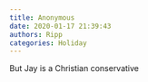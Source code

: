 ```yaml
---
title: Anonymous
date: 2020-01-17 21:39:43
authors: Ripp
categories: Holiday
---
```


 But Jay is a Christian conservative